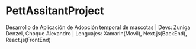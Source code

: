 # PettAssitantProject
Desarrollo de Aplicación de Adopción temporal de mascotas | Devs: Zuniga Denzel, Choque Alexandro | Lenguajes: Xamarin(Movil), Next.js(BackEnd), React.js(FrontEnd) 

